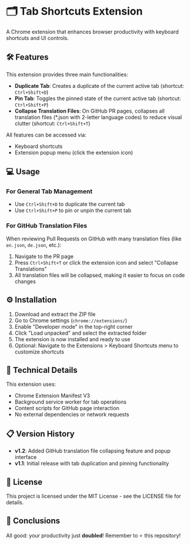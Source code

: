 # 🗂️ Tab Shortcuts Extension

A Chrome extension that enhances browser productivity with keyboard shortcuts and UI controls.

## 🛠️ Features

This extension provides three main functionalities:

- **Duplicate Tab**: Creates a duplicate of the current active tab (shortcut: `Ctrl+Shift+D`)
- **Pin Tab**: Toggles the pinned state of the current active tab (shortcut: `Ctrl+Shift+P`)
- **Collapse Translation Files**: On GitHub PR pages, collapses all translation files (*.json with 2-letter language codes) to reduce visual clutter (shortcut: `Ctrl+Shift+T`)

All features can be accessed via:
- Keyboard shortcuts
- Extension popup menu (click the extension icon)

## 💻 Usage

### For General Tab Management

- Use `Ctrl+Shift+D` to duplicate the current tab
- Use `Ctrl+Shift+P` to pin or unpin the current tab

### For GitHub Translation Files

When reviewing Pull Requests on GitHub with many translation files (like `en.json`, `de.json`, etc.):

1. Navigate to the PR page
2. Press `Ctrl+Shift+T` or click the extension icon and select "Collapse Translations"
3. All translation files will be collapsed, making it easier to focus on code changes

## ⚙️ Installation

1. Download and extract the ZIP file
2. Go to Chrome settings (`chrome://extensions/`)
3. Enable "Developer mode" in the top-right corner
4. Click "Load unpacked" and select the extracted folder
5. The extension is now installed and ready to use
6. Optional: Navigate to the Extensions > Keyboard Shortcuts menu to customize shortcuts

## 🔧 Technical Details

This extension uses:
- Chrome Extension Manifest V3
- Background service worker for tab operations
- Content scripts for GitHub page interaction
- No external dependencies or network requests

## 📋 Version History

- **v1.2**: Added GitHub translation file collapsing feature and popup interface
- **v1.1**: Initial release with tab duplication and pinning functionality

## 📄 License

This project is licensed under the MIT License - see the LICENSE file for details.

## 🚀 Conclusions

All good: your productivity just **doubled**! Remember to ⭐️ this repository!
